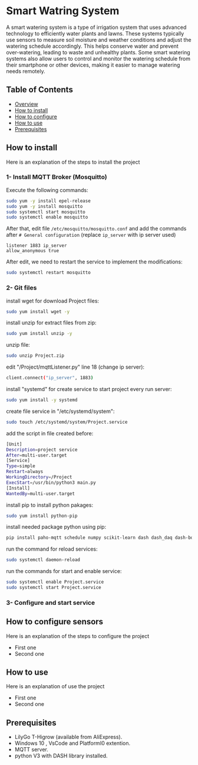 # Smart Watring System

A smart watering system is a type of irrigation system that uses advanced technology to efficiently water plants and lawns. These systems typically use sensors to measure soil moisture and weather conditions and adjust the watering schedule accordingly. This helps conserve water and prevent over-watering, leading to waste and unhealthy plants. Some smart watering systems also allow users to control and monitor the watering schedule from their smartphone or other devices, making it easier to manage watering needs remotely.

## Table of Contents
- [Overview](https://github.com/GP-712/Smart_watring_system#smart-watring-system)
- [How to install](https://github.com/GP-712/Smart_watring_system#how-to-install)
- [How to configure](https://github.com/GP-712/Smart_watring_system#how-to-configure)
- [How to use](https://github.com/GP-712/Smart_watring_system#how-to-use)
- [Prerequisites](https://github.com/GP-712/Smart_watring_system#prerequisites)

## How to install

Here is an explanation of the steps to install the project

### 1- Install MQTT Broker (Mosquitto) ###
Execute the following commands:
``` bash
sudo yum -y install epel-release
sudo yum -y install mosquitto
sudo systemctl start mosquitto
sudo systemctl enable mosquitto
```
After that, edit file `/etc/mosquitto/mosquitto.conf` and add the commands after `# General configuration` (replace `ip_server` with ip server used)
``` pan
listener 1883 ip_server
allow_anonymous true
```
After edit, we need to restart the service to implement the modifications:
``` bash
sudo systemctl restart mosquitto
```

### 2- Git files ###
install wget for download Project files:
```bash
sudo yum install wget -y
```
install unzip for extract files from zip:
```bash
sudo yum install unzip -y
```
unzip file:
```bash
sudo unzip Project.zip
```
edit "/Project/mqttListener.py" line 18 (change ip server): 
```bash
client.connect("ip_server", 1883)
```
install "systemd" for create service to start project every run server:
```bash
sudo yum install -y systemd
```
create file service in "/etc/systemd/system":
```bash
sudo touch /etc/systemd/system/Project.service
```
add the script in file created before:
```bash
[Unit]
Description=project service
After=multi-user.target
[Service]
Type=simple
Restart=always
WorkingDirectory=/Project
ExecStart=/usr/bin/python3 main.py
[Install]
WantedBy=multi-user.target
```
install pip to install python pakages:
```bash
sudo yum install python-pip
```
install needed package python using pip:
```bash
pip install paho-mqtt schedule numpy scikit-learn dash dash_daq dash-bootstrap-components dash_bootstrap_templates plotly_express pandas
```
run the command for reload services:
```bash
sudo systemctl daemon-reload
```
run the commands for start and enable service:
```bash
sudo systemctl enable Project.service
sudo systemctl start Project.service
```

### 3- Configure and start service ###

## How to configure sensors

Here is an explanation of the steps to configure the project
- First one 
- Second one

## How to use

Here is an explanation of use the project
- First one 
- Second one

## Prerequisites

- LilyGo T-Higrow (available from AliExpress).
- Windows 10 , VsCode and PlatformI0 extention.
- MQTT server.
- python V3 with DASH library installed.
